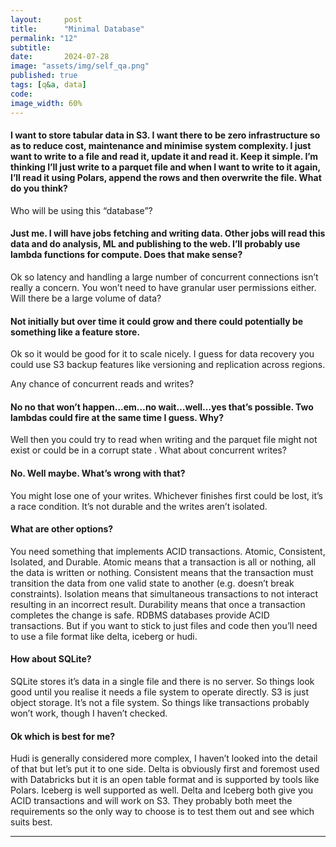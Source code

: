 ```yaml
---
layout:     post
title:      "Minimal Database"
permalink: "12"
subtitle:   
date:       2024-07-28
image: "assets/img/self_qa.png"
published: true
tags: [q&a, data]
code: 
image_width: 60%
---
```

 
#### I want to store tabular data in S3. I want there to be zero infrastructure so as to reduce cost, maintenance and minimise system complexity. I just want to write to a file and read it, update it and read it. Keep it simple. I’m thinking I’ll just write to a parquet file and when I want to write to it again, I’ll read it using Polars, append the rows and then overwrite the file. What do you think?

Who will be using this “database”?

#### Just me. I will have jobs fetching and writing data. Other jobs will read this data and do analysis, ML and publishing to the web. I’ll probably use lambda functions for compute. Does that make sense?

Ok so latency and handling a large number of concurrent connections isn’t really a concern.  You won’t need to have granular user permissions either. Will there be a large volume of data?

#### Not initially but over time it could grow and there could potentially be something like a feature store. 

Ok so it would be good for it to scale nicely. I guess for data recovery you could use S3 backup features like versioning and replication across regions. 

Any chance of concurrent reads and writes? 

#### No no that won’t happen…em…no wait…well…yes that’s possible. Two lambdas could fire at the same time I guess. Why?

Well then you could try to read when writing and the parquet file might not exist or could be in a corrupt state . What about concurrent writes?

#### No. Well maybe. What’s wrong with that?

You might lose one of your writes. Whichever finishes first could be lost, it’s a race condition. It’s not durable and the writes aren’t isolated. 

#### What are other options?

You need something that implements ACID transactions. Atomic, Consistent, Isolated, and Durable. Atomic means that a transaction is all or nothing, all the data is written or nothing. Consistent means that the transaction must transition the data from one valid state to another (e.g. doesn’t break constraints). Isolation means that simultaneous transactions to not interact resulting in an incorrect result. Durability means that once a transaction completes the change is safe. RDBMS databases provide ACID transactions. But if you want to stick to just files and code then you’ll need to use a file format like delta, iceberg or hudi.

#### How about SQLite?

SQLite stores it’s data in a single file and there is no server. So things look good until you realise it needs a file system to operate directly. S3 is just object storage. It’s not a file system. So things like transactions probably won’t work, though I haven’t checked. 

#### Ok which is best for me?
Hudi is generally considered more complex, I haven’t looked into the detail of that but let’s put it to one side.  Delta is obviously first and foremost used with Databricks but it is an open table format and is supported by tools like Polars. Iceberg is well supported as well. Delta and Iceberg both give you ACID transactions and will work on S3. They probably both meet the requirements so the only way to choose is to test them out and see which suits best. 



_____
